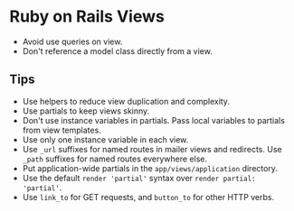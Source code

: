 # Ruby on Rails Views

* Avoid use queries on view.
* Don't reference a model class directly from a view.

## Tips

* Use helpers to reduce view duplication and complexity.
* Use partials to keep views skinny.
* Don't use instance variables in partials. Pass local variables to partials from view templates.
* Use only one instance variable in each view.
* Use `_url` suffixes for named routes in mailer views and redirects. Use `_path` suffixes for named routes everywhere else.
* Put application-wide partials in the `app/views/application` directory.
* Use the default `render 'partial'` syntax over `render partial: 'partial'`.
* Use `link_to` for GET requests, and `button_to` for other HTTP verbs.
